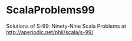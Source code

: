 # ScalaProblems99
Solutions of S-99: Ninety-Nine Scala Problems at http://aperiodic.net/phil/scala/s-99/
